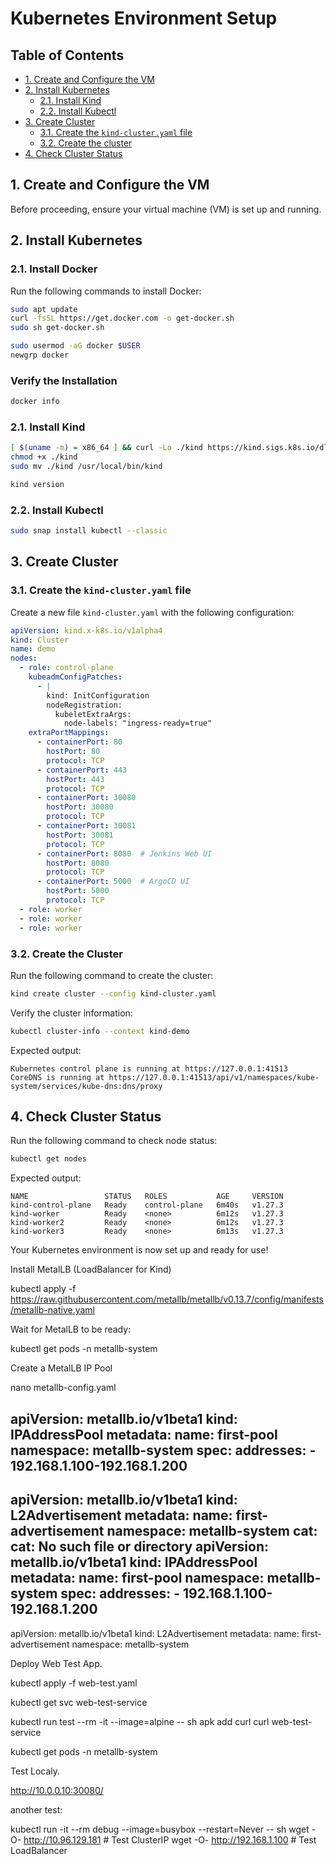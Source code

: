# Kubernetes Environment Setup

## Table of Contents
- [1. Create and Configure the VM](#1-create-and-configure-the-vm)
- [2. Install Kubernetes](#2-install-kubernetes)
  - [2.1. Install Kind](#21-install-kind)
  - [2.2. Install Kubectl](#22-install-kubectl)
- [3. Create Cluster](#3-create-cluster)
  - [3.1. Create the `kind-cluster.yaml` file](#31-create-the-kind-clusteryaml-file)
  - [3.2. Create the cluster](#32-create-the-cluster)
- [4. Check Cluster Status](#4-check-cluster-status)

## 1. Create and Configure the VM

Before proceeding, ensure your virtual machine (VM) is set up and running.

## 2. Install Kubernetes

### 2.1. Install Docker
Run the following commands to install Docker:
```sh
sudo apt update
curl -fsSL https://get.docker.com -o get-docker.sh
sudo sh get-docker.sh

sudo usermod -aG docker $USER
newgrp docker
```

### Verify the Installation
```sh
docker info
```

### 2.1. Install Kind
```sh
[ $(uname -m) = x86_64 ] && curl -Lo ./kind https://kind.sigs.k8s.io/dl/v0.20.0/kind-linux-amd64
chmod +x ./kind
sudo mv ./kind /usr/local/bin/kind

kind version
```

### 2.2. Install Kubectl
```sh
sudo snap install kubectl --classic
```

## 3. Create Cluster

### 3.1. Create the `kind-cluster.yaml` file
Create a new file `kind-cluster.yaml` with the following configuration:

```yaml
apiVersion: kind.x-k8s.io/v1alpha4
kind: Cluster
name: demo
nodes:
  - role: control-plane
    kubeadmConfigPatches:
      - |
        kind: InitConfiguration
        nodeRegistration:
          kubeletExtraArgs:
            node-labels: "ingress-ready=true"
    extraPortMappings:
      - containerPort: 80
        hostPort: 80
        protocol: TCP
      - containerPort: 443
        hostPort: 443
        protocol: TCP
      - containerPort: 30080
        hostPort: 30080
        protocol: TCP
      - containerPort: 30081
        hostPort: 30081
        protocol: TCP
      - containerPort: 8080  # Jenkins Web UI
        hostPort: 8080
        protocol: TCP
      - containerPort: 5000  # ArgoCD UI
        hostPort: 5000
        protocol: TCP
  - role: worker
  - role: worker
  - role: worker
```

### 3.2. Create the Cluster
Run the following command to create the cluster:
```sh
kind create cluster --config kind-cluster.yaml
```

Verify the cluster information:
```sh
kubectl cluster-info --context kind-demo
```
Expected output:
```
Kubernetes control plane is running at https://127.0.0.1:41513
CoreDNS is running at https://127.0.0.1:41513/api/v1/namespaces/kube-system/services/kube-dns:dns/proxy
```

## 4. Check Cluster Status
Run the following command to check node status:
```sh
kubectl get nodes
```
Expected output:
```
NAME                 STATUS   ROLES           AGE     VERSION
kind-control-plane   Ready    control-plane   6m40s   v1.27.3
kind-worker          Ready    <none>          6m12s   v1.27.3
kind-worker2         Ready    <none>          6m12s   v1.27.3
kind-worker3         Ready    <none>          6m13s   v1.27.3
```

Your Kubernetes environment is now set up and ready for use!


Install MetalLB (LoadBalancer for Kind)

kubectl apply -f https://raw.githubusercontent.com/metallb/metallb/v0.13.7/config/manifests/metallb-native.yaml

Wait for MetalLB to be ready:

kubectl get pods -n metallb-system

Create a MetalLB IP Pool

nano metallb-config.yaml

apiVersion: metallb.io/v1beta1
kind: IPAddressPool
metadata:
  name: first-pool
  namespace: metallb-system
spec:
  addresses:
    - 192.168.1.100-192.168.1.200
---
apiVersion: metallb.io/v1beta1
kind: L2Advertisement
metadata:
  name: first-advertisement
  namespace: metallb-system
cat: cat: No such file or directory
apiVersion: metallb.io/v1beta1
kind: IPAddressPool
metadata:
  name: first-pool
  namespace: metallb-system
spec:
  addresses:
    - 192.168.1.100-192.168.1.200
---
apiVersion: metallb.io/v1beta1
kind: L2Advertisement
metadata:
  name: first-advertisement
  namespace: metallb-system


Deploy Web Test App.

kubectl apply -f web-test.yaml

kubectl get svc web-test-service

kubectl run test --rm -it --image=alpine -- sh
apk add curl
curl web-test-service

kubectl get pods -n metallb-system


Test Localy.

http://10.0.0.10:30080/


another test:

kubectl run -it --rm debug --image=busybox --restart=Never -- sh
wget -O- http://10.96.129.181  # Test ClusterIP
wget -O- http://192.168.1.100  # Test LoadBalancer
